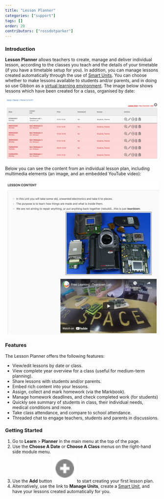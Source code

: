 ```yaml
---
title: "Lesson Planner"
categories: ["support"]
tags: []
order: 20
contributors: ["rossdotparker"]
---
```


### Introduction

**Lesson Planner** allows teachers to create, manage and deliver individual lesson, according to the classes you teach and the details of your timetable (if you have a timetable setup for you). In addition, you can manage lessons created automatically through the use of [Smart Units](/teachers/learn/planner/units/). You can choose whether to make lessons available to students and/or parents, and in doing so use Gibbon as a [virtual learning environment](http://en.wikipedia.org/wiki/Virtual_learning_environment). The image below shows lessons which have been created for a class, organised by date:

![Lesson Plans](<../../../img/teachers/lesson-plans.png>)

Below you can see the content from an individual lesson plan, including multimedia elements (an image, and an embedded YouTube video):

![Lesson Content](<../../../img/teachers/lesson-content.png>)

### Features

The Lesson Planner offers the following features:

*   View/edit lessons by date or class.
*   View complete year overview for a class (useful for medium-term planning).
*   Share lessons with students and/or parents.
*   Embed rich content into your lessons.
*   Assign, collect and mark homework (via the Markbook).
*   Manage homework deadlines, and check completed work (for students)
*   Quickly see summary of students in class, their individual needs, medical conditions and more.
*   Take class attendance, and compare to school attendance.
*   Threaded chat to engage teachers, students and parents in discussions.

### Getting Started

1.  Go to **Learn** > **Planner** in the main menu at the top of the page.
2.  Use the **Choose A Date** or **Choose A Class** menus on the right-hand side module menu.
3.  Use the **Add** button ![page_new](/img/teachers/add-button.png?classes=inline) to start creating your first lesson plan.
4.  Alternatively, use the link to **Manage Units**, create a [Smart Unit](/teachers/learn/planner/units/), and have your lessons created automatically for you.
